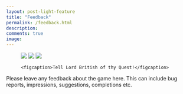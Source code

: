 ```yaml
---
layout: post-light-feature
title: "Feedback"
permalink: /feedback.html
description:
comments: true
image:
---
```


<figure class="frame" data-tilt data-tilt-scale="1.1" data-tilt-perspective="1000" style="transform-style: preserve-3d">
    <img class="ScrollRev top" src="{{ site.url }}/images/major_quests_bot.png" />
    <img class="ScrollRev bottom" style="transform: translateZ(10px)" src="{{ site.url }}/images/major_quests_mid.png" />
    <img class="ScrollRev bottom" src="{{ site.url }}/images/screenshot_frame.png" />

    <figcaption>Tell Lord British of thy Quest!</figcaption>
</figure>

Please leave any feedback about the game here. This can include bug reports, impressions, suggestions, completions etc.

